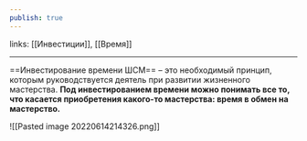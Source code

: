 ```yaml
---
publish: true
---
```

links: [[Инвестиции]], [[Время]]

---

==Инвестирование времени ШСМ== – это необходимый принцип, которым руководствуется деятель при развитии жизненного мастерства. **Под инвестированием времени можно понимать все то, что касается приобретения какого-то мастерства: время в обмен на мастерство.**


![[Pasted image 20220614214326.png]]